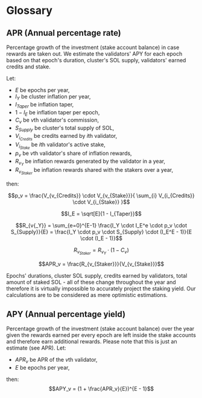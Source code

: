 # Glossary

## APR (Annual percentage rate)
Percentage growth of the investment (stake account balance) in case rewards are taken out. We estimate the validators' APY for each epoch based on that epoch's duration, cluster's SOL supply, validators' earned credits and stake.

Let:
- $E$ be epochs per year,
-  $I_Y$ be cluster inflation per year,
- $I_{Taper}$ be inflation taper,
- $1 - I_{E}$ be inflation taper per epoch,
- $C_v$ be $v$th validator's commission,
- $S_{Supply}$ be cluster's total supply of SOL,
- $V_{i_{Credits}}$ be credits earned by $i$th validator,
- $V_{i_{Stake}}$ be $i$th validator's active stake,
- $p_v$ be $v$th validator's share of inflation rewards,
- $R_{v{_Y}}$ be inflation rewards generated by the validator in a year,
- $R_{v_{Staker}}$ be inflation rewards shared with the stakers over a year,

then:

$$p_v = \frac{V_{v_{Credits}} \cdot V_{v_{Stake}}}{ \sum_{i} V_{i_{Credits}} \cdot V_{i_{Stake}} }$$

$$I_E = \sqrt[E]{1 - I_{Taper}}$$

$$R_{v{_Y}} = \sum_{e=0}^{E-1} \frac{I_Y \cdot I_E^e \cdot p_v \cdot S_{Supply}}{E} = \frac{I_Y \cdot p_v \cdot S_{Supply} \cdot (I_E^E - 1)}{E \cdot (I_E - 1)}$$

$$R_{v_{Staker}} = R_{v{_Y}} \cdot (1 - C_v)$$

$$APR_v = \frac{R_{v_{Staker}}}{V_{v_{Stake}}}$$

Epochs' durations, cluster SOL supply, credits earned by validators, total amount of staked SOL - all of these change throughout the year and therefore it is virtually impossible to accurately project the staking yield. Our calculations are to be considered as mere optimistic estimations.

## APY (Annual percentage yield)
Percentage growth of the investment (stake account balance) over the year given the rewards earned per every epoch are left inside the stake accounts and therefore earn additional rewards. Please note that this is just an estimate (see APR).
Let:
- $APR_v$ be APR of the $v$th validator,
- $E$ be epochs per year,

then:
$$APY_v = (1 + \frac{APR_v}{E})^{E - 1}$$
